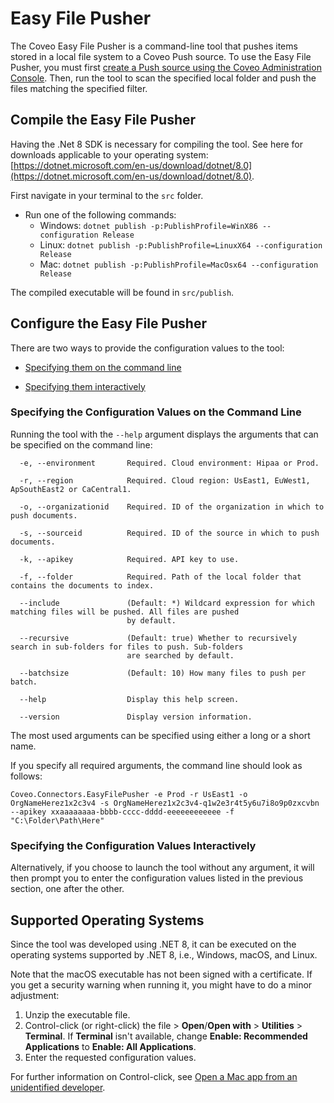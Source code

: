 # Easy File Pusher

The Coveo Easy File Pusher is a command-line tool that pushes items stored in a local file system to a Coveo Push source. To use the Easy File Pusher, you must first [create a Push source using the Coveo Administration Console](https://docs.coveo.com/en/1546/). Then, run the tool to scan the specified local folder and push the files matching the specified filter.

## Compile the Easy File Pusher

Having the .Net 8 SDK is necessary for compiling the tool. See here for downloads applicable to your operating system: [https://dotnet.microsoft.com/en-us/download/dotnet/8.0](https://dotnet.microsoft.com/en-us/download/dotnet/8.0).

First navigate in your terminal to the `src` folder.

- Run one of the following commands:
  - Windows: `dotnet publish -p:PublishProfile=WinX86 --configuration Release`
  - Linux: `dotnet publish -p:PublishProfile=LinuxX64 --configuration Release`
  - Mac: `dotnet publish -p:PublishProfile=MacOsx64 --configuration Release`

The compiled executable will be found in `src/publish`.

## Configure the Easy File Pusher

There are two ways to provide the configuration values to the tool:

- [Specifying them on the command line](#specifying-the-configuration-valyes-on-the-command-line)

- [Specifying them interactively](#specifying-the-configuration-values-interactively)

### Specifying the Configuration Values on the Command Line

Running the tool with the `--help` argument displays the arguments that can be specified on the command line:

```
  -e, --environment       Required. Cloud environment: Hipaa or Prod.

  -r, --region            Required. Cloud region: UsEast1, EuWest1, ApSouthEast2 or CaCentral1.

  -o, --organizationid    Required. ID of the organization in which to push documents.

  -s, --sourceid          Required. ID of the source in which to push documents.

  -k, --apikey            Required. API key to use.

  -f, --folder            Required. Path of the local folder that contains the documents to index.

  --include               (Default: *) Wildcard expression for which matching files will be pushed. All files are pushed
                          by default.

  --recursive             (Default: true) Whether to recursively search in sub-folders for files to push. Sub-folders
                          are searched by default.

  --batchsize             (Default: 10) How many files to push per batch.

  --help                  Display this help screen.

  --version               Display version information.
```

The most used arguments can be specified using either a long or a short name.

If you specify all required arguments, the command line should look as follows:

```
Coveo.Connectors.EasyFilePusher -e Prod -r UsEast1 -o OrgNameHerez1x2c3v4 -s OrgNameHerez1x2c3v4-q1w2e3r4t5y6u7i8o9p0zxcvbn --apikey xxaaaaaaaa-bbbb-cccc-dddd-eeeeeeeeeeee -f "C:\Folder\Path\Here"
```

### Specifying the Configuration Values Interactively

Alternatively, if you choose to launch the tool without any argument, it will then prompt you to enter the configuration values listed in the previous section, one after the other.

## Supported Operating Systems

Since the tool was developed using .NET 8, it can be executed on the operating systems supported by .NET 8, i.e., Windows, macOS, and Linux.

Note that the macOS executable has not been signed with a certificate. If you get a security warning when running it, you might have to do a minor adjustment:

1. Unzip the executable file.
2. Control-click (or right-click) the file > **Open**/**Open with** > **Utilities** > **Terminal**. If **Terminal** isn't available, change **Enable: Recommended Applications** to **Enable: All Applications**.
3. Enter the requested configuration values.

For further information on Control-click, see [Open a Mac app from an unidentified developer](https://support.apple.com/en-ca/guide/mac-help/mh40616/mac).
